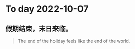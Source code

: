 
# To day 2022-10-07


## 假期结束，末日来临。
> The end of the holiday feels like the end of the world.

    